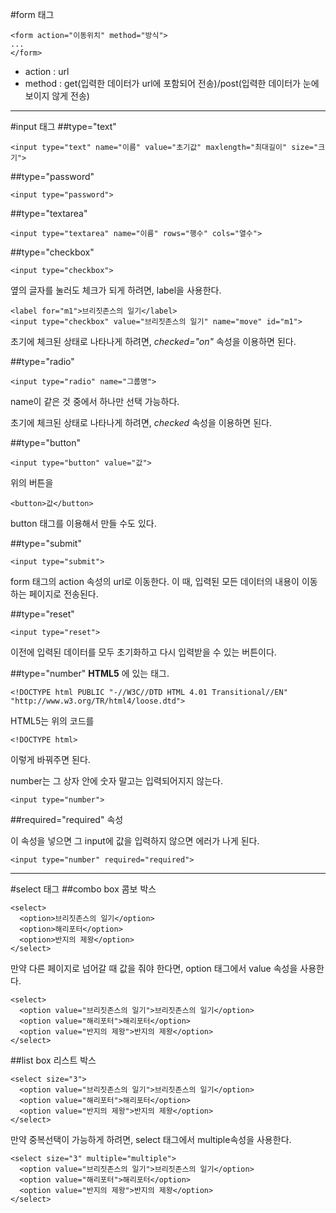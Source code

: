#form 태그

    <form action="이동위치" method="방식">
    ...
    </form>

- action : url
- method : get(입력한 데이터가 url에 포함되어 전송)/post(입력한 데이터가 눈에 보이지 않게 전송)

-------------------------

#input 태그
##type="text"

    <input type="text" name="이름" value="초기값" maxlength="최대길이" size="크기">

##type="password"

    <input type="password">

##type="textarea"

    <input type="textarea" name="이름" rows="행수" cols="열수">

##type="checkbox"

    <input type="checkbox">

옆의 글자를 눌러도 체크가 되게 하려면, label을 사용한다.

    <label for="m1">브리짓존스의 일기</label>
    <input type="checkbox" value="브리짓존스의 일기" name="move" id="m1">

초기에 체크된 상태로 나타나게 하려면, *checked="on"* 속성을 이용하면 된다.

##type="radio"

    <input type="radio" name="그룹명">

name이 같은 것 중에서 하나만 선택 가능하다.

초기에 체크된 상태로 나타나게 하려면, *checked* 속성을 이용하면 된다.

##type="button"

    <input type="button" value="값">

위의 버튼을

    <button>값</button>

button 태그를 이용해서 만들 수도 있다.

##type="submit"

    <input type="submit">

form 태그의 action 속성의 url로 이동한다. 이 때, 입력된 모든 데이터의 내용이 이동하는 페이지로 전송된다.

##type="reset"

    <input type="reset">

이전에 입력된 데이터를 모두 초기화하고 다시 입력받을 수 있는 버튼이다.

##type="number"
**HTML5** 에 있는 태그.

    <!DOCTYPE html PUBLIC "-//W3C//DTD HTML 4.01 Transitional//EN" "http://www.w3.org/TR/html4/loose.dtd">

HTML5는 위의 코드를

    <!DOCTYPE html>

이렇게 바꿔주면 된다.

number는 그 상자 안에 숫자 말고는 입력되어지지 않는다.

    <input type="number">

##required="required" 속성

이 속성을 넣으면 그 input에 값을 입력하지 않으면 에러가 나게 된다.

    <input type="number" required="required">


----------------------------

#select 태그
##combo box 콤보 박스

    <select>
      <option>브리짓존스의 일기</option>
      <option>해리포터</option>
      <option>반지의 제왕</option>
    </select>

만약 다른 페이지로 넘어갈 때 값을 줘야 한다면, option 태그에서 value 속성을 사용한다.

    <select>
      <option value="브리짓존스의 일기">브리짓존스의 일기</option>
      <option value="해리포터">해리포터</option>
      <option value="반지의 제왕">반지의 제왕</option>
    </select>

##list box 리스트 박스

    <select size="3">
      <option value="브리짓존스의 일기">브리짓존스의 일기</option>
      <option value="해리포터">해리포터</option>
      <option value="반지의 제왕">반지의 제왕</option>
    </select>

만약 중복선택이 가능하게 하려면, select 태그에서 multiple속성을 사용한다.

    <select size="3" multiple="multiple">
      <option value="브리짓존스의 일기">브리짓존스의 일기</option>
      <option value="해리포터">해리포터</option>
      <option value="반지의 제왕">반지의 제왕</option>
    </select>
